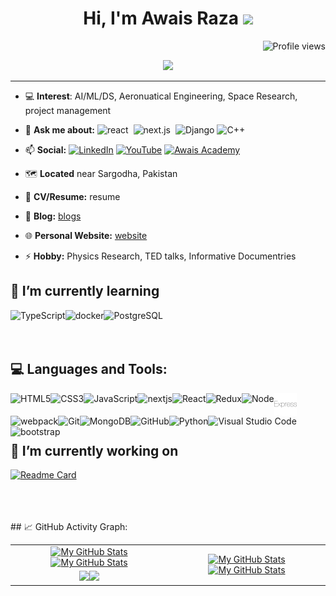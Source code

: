 <h1 align="center">
Hi, I'm Awais Raza
  <img src="https://media.giphy.com/media/hvRJCLFzcasrR4ia7z/giphy.gif" width="30"></h1>
 <!--<img src="https://komarev.com/ghpvc/?username=yashitanamdeo&label=Profile%20Views&color=0e75b6&style=flat" align='right' alt="yashitanamdeo" />-->
 <img src="https://gpvc.arturio.dev/AwaisOem" alt="Profile views" align='right'/> <a href="https://github.com/AwaisOem/AwaisOem/"> </a> 
<br/>

<!-- Typing SVG by DenverCoder1 - https://github.com/DenverCoder1/readme-typing-svg -->
<p align="center">
  <a href="https://github.com/DenverCoder1/readme-typing-svg"><img src="https://readme-typing-svg.herokuapp.com?lines=Computer+Science+Student;Full+Stack+Web+Developer;DS%20|%20AI%20|%20ML%20Enthusiastic;Always%20learning%20new%20things&center=true&width=380&height=45"></a>
</p>
<hr/>

- 💻 **Interest**: AI/ML/DS, Aeronuatical Engineering, Space Research, project management
- 💬 **Ask me about:**
<img alt="react" src="https://img.shields.io/badge/react-61DAFB.svg?&style=for-the-badge&logo=react&logoColor=fff" />&nbsp;
<img alt="next.js" src="https://img.shields.io/badge/next.js-000.svg?&style=for-the-badge&logo=next.js&logoColor=fff" />&nbsp;
![Django](https://img.shields.io/badge/Django-092e20?style=for-the-badge&logo=django)
![C++](https://img.shields.io/badge/C++-0000FF?style=for-the-badge&logo=cplusplus)

- 📫 **Social:**    <a href="https://www.linkedin.com/in/awais-raza-a13a77240/" target="_blank">  <img alt="LinkedIn" src="https://img.shields.io/badge/linkedin-0077B5.svg?&style=for-the-badge&logo=linkedin&logoColor=white" /></a>
<a href="https://www.youtube.com/channel/UCXm9rJ9-i0LTdIIsL3F6skg" target="_blank"><img alt="YouTube" src="https://img.shields.io/badge/youtube-FF0000.svg?&style=for-the-badge&logo=youtube&logoColor=white" /></a>
[![Awais Academy](https://img.shields.io/badge/mail-000?style=for-the-badge&logo=gmail&logoColor=green)](mailto:awaisoem@gmail.com)

- 🗺️ **Located** near Sargodha, Pakistan
- 💼 **CV/Resume:** <a>resume</a>
- 📝 **Blog:** <a href="https://awaisoem.github.io/SPARK-OFFICIALS/" target="_blank">blogs</a>
- 🌐 **Personal Website:**  <a href="http://awaisoem.netlify.app/" target="_blank">website</a>
- ⚡ **Hobby:** Physics Research, TED talks, Informative Documentries

## 🌱 I’m currently learning

<img align="left" alt="TypeScript" src="https://img.icons8.com/color/36/000000/typescript.png"/>
<img align="left" alt="docker" src="https://img.icons8.com/dusk/36/000000/docker.png"/>
<img align="left" alt="PostgreSQL" src="https://img.icons8.com/color/36/000000/postgreesql.png"/>
<br>
<br/><br/>

## 💻 Languages and Tools:

<img align="left" alt="HTML5" src="https://img.icons8.com/color/36/000000/html-5.png"/>
<img align="left" alt="CSS3" src="https://img.icons8.com/color/36/000000/css3.png"/>
<img align="left" alt="JavaScript" src="https://img.icons8.com/color/36/000000/javascript.png"/>
<img align="left" alt="nextjs" src="https://img.icons8.com/color/36/000000/nextjs.png"/>
<img align="left" alt="React" src="https://img.icons8.com/plasticine/36/000000/react.png"/>
<img align="left" alt="Redux" src="https://img.icons8.com/color/36/000000/redux.png"/>
<img align="left" alt="Node" src="https://img.icons8.com/color/36/000000/nodejs.png"/>
<img align="left" alt="express" width="36px" src="https://raw.githubusercontent.com/github/explore/78df643247d429f6cc873026c0622819ad797942/topics/express/express.png" />
<img align="left" alt="webpack" src="https://img.icons8.com/dusk/36/000000/webpack.png"/>
<img align="left" alt="Git" src="https://img.icons8.com/color/36/000000/git.png"/>
<img align="left" alt="MongoDB" src="https://img.icons8.com/color/36/000000/mongodb.png"/>
<img align="left" alt="GitHub" src="https://img.icons8.com/fluent/36/000000/github.png"/>
<img align="left" alt="Python" src="https://img.icons8.com/color/36/000000/python.png"/>
<img align="left" alt="Visual Studio Code" src="https://img.icons8.com/fluent/36/000000/visual-studio-code-2019.png"/>
<img align="left" alt="bootstrap" src="https://img.icons8.com/color/36/000000/bootstrap.png"/>

<br/><br/><br/>

## 🔭 I’m currently working on

[![Readme Card](https://github-readme-stats.vercel.app/api/pin/?username=AwaisOem&repo=wowlearn)](https://github.com/AwaisOem/wowlearn)

<br>
<br>
<br>
<!-- 
## 🖥️ Major Projects

| Year | Title                                    | Technologies                           |
|------|------------------------------------------|----------------------------------------|
| 2021 | [ANU TechLauncher VR Group Project](https://github.com/VR-Observatory/SidingSpringObservatory "Project Repo") | ![Unity3D](https://img.shields.io/badge/-Unity3D-black?style=flat-square&logo=unity) ![C#](https://img.shields.io/badge/-C%23-black?style=flat-square&logo=csharp) ![Oculus](https://img.shields.io/badge/-Oculus-black?style=flat-square&logo=oculus) ![Blender](https://img.shields.io/badge/-Blender-black?style=flat-square&logo=blender) ![Premiere](https://img.shields.io/badge/-Premiere-black?style=flat-square&logo=adobepremierepro)|
| 2021 | [Professional Business Website](https://github.com/Tim-W-James/Journeys-Continue-Website "Website") | ![HTML](https://img.shields.io/badge/-HTML5-black?style=flat-square&logo=html5) ![CSS](https://img.shields.io/badge/-CSS3-black?style=flat-square&logo=css3) ![JavaScript](https://img.shields.io/badge/-JavaScript-black?style=flat-square&logo=javascript) ![PHP](https://img.shields.io/badge/-PHP-black?style=flat-square&logo=php) ![Bootstrap](https://img.shields.io/badge/-Bootstrap-black?style=flat-square&logo=bootstrap) |
| 2021 | [Machine Learning Data Visualizations & Analysis](https://github.com/Tim-W-James/Python-Data-Reference-Code "My Python Reference Code") | ![Python](https://img.shields.io/badge/-Python-black?style=flat-square&logo=python) ![NumPy](https://img.shields.io/badge/-NumPy-black?style=flat-square&logo=numpy) ![SQLite](https://img.shields.io/badge/-SQLite-black?style=flat-square&logo=sqlite) ![Matplotlib](https://img.shields.io/badge/-Matplotlib-black?style=flat-square) |
| 2020 | [GPS Android App Game](https://github.com/Tim-W-James/Java-GPS-Android-Game) | ![Java](https://img.shields.io/badge/-Java-black?style=flat-square&logo=java&logoColor=red) ![Android Studio](https://img.shields.io/badge/-Android%20Studio-black?style=flat-square&logo=androidstudio) ![Firebase](https://img.shields.io/badge/-Firebase-black?style=flat-square&logo=firebase) |
| 2020 | [Digital Synthesizer ADSR Envelope](https://github.com/Tim-W-James/ARMv7-Digital-Synthesizer-ADSR) | ![ARMv7 Assembly](https://img.shields.io/badge/-ARMv7%20Assembly-black?style=flat-square) |
| 2020 | [Synchronous Serial Message Passing](https://github.com/Tim-W-James/ARMv7-Synchronous-Serial-Message-Passing) | ![ARMv7 Assembly](https://img.shields.io/badge/-ARMv7%20Assembly-black?style=flat-square) |
| 2019 | [Interactive Procedurally Generated Text Experience](https://github.com/Tim-W-James/JavaScript-Interactive-Procedural-Text-Experience) | ![JavaScript](https://img.shields.io/badge/-JavaScript-black?style=flat-square&logo=javascript) ![p5js](https://img.shields.io/badge/-p5.js-black?style=flat-square&logo=p5dotjs) |
| 2019 | [Block Puzzle Game](https://github.com/Tim-W-James/Java-Block-Puzzle-Game) | ![Java](https://img.shields.io/badge/-Java-black?style=flat-square&logo=java&logoColor=red) ![JavaFX](https://img.shields.io/badge/-JavaFX-black?style=flat-square) |
| 2019 | [Minimax AI for Sushi Go](https://github.com/Tim-W-James/Sushi-Go-AI) | ![Haskell](https://img.shields.io/badge/-Haskell-black?style=flat-square&logo=haskell) |
| 2018 | [2D Game Level Procedural Generation](https://github.com/Tim-W-James/Time-Travel-Roguelite-Game "Part of a Larger Project") | ![Unity3D](https://img.shields.io/badge/-Unity3D-black?style=flat-square&logo=unity) ![C#](https://img.shields.io/badge/-C%23-black?style=flat-square&logo=csharp) |
| 2018 | [Raspberry Pi Weather System](https://github.com/Tim-W-James/Raspberry-Pi-Weather-Station) | ![Raspberry Pi](https://img.shields.io/badge/-Raspberry%20Pi-black?style=flat-square&logo=raspberrypi&logoColor=red) ![Python](https://img.shields.io/badge/-Python-black?style=flat-square&logo=python) |
| 2018 | [Rover with Autonomous Mapping](https://github.com/Tim-W-James/Arduino-Autonomous-Rover) | ![Arduino](https://img.shields.io/badge/-Arduino-black?style=flat-square&logo=arduino) ![C++](https://img.shields.io/badge/-C%2B%2B-black?style=flat-square&logo=c%2B%2B) |

<br>
<br>
<br>
 -->
## 📈 GitHub Activity Graph:

<table>
    <tr>
        <td align="center"><a href="https://github.com/AwaisOem#gh-light-mode-only"><img src="https://github-readme-stats.vercel.app/api?username=AwaisOem&show_icons=true&theme=default&include_all_commits=true#gh-light-mode-only" alt="My GitHub Stats"/></a><a href="https://github.com/AwaisOem#gh-dark-mode-only"><img src="https://github-readme-stats.vercel.app/api?username=AwaisOem&show_icons=true&theme=tokyonight&include_all_commits=true#gh-dark-mode-only" alt="My GitHub Stats"/></a></td>
        <td rowspan="2" align="center"><a href="https://github.com/AwaisOem#gh-light-mode-only"><img src="https://github-readme-stats.vercel.app/api/top-langs/?username=AwaisOem&theme=default&langs_count=8#gh-light-mode-only" alt="My GitHub Stats"/></a><a href="https://github.com/AwaisOem#gh-dark-mode-only"><img src="https://github-readme-stats.vercel.app/api/top-langs/?username=AwaisOem&theme=tokyonight&langs_count=8#gh-dark-mode-only" alt="My GitHub Stats"/></a></td>
    </tr>
    <tr>
        <td align="center"><a href="https://github.com/AwaisOem#gh-light-mode-only"><img src="https://github-readme-streak-stats.herokuapp.com/?user=AwaisOem&theme=default"/></a><a href="https://github.com/AwaisOem#gh-dark-mode-only"><img src="https://github-readme-streak-stats.herokuapp.com/?user=AwaisOem&theme=tokyonight"/></a></td>
    </tr>
</table>
